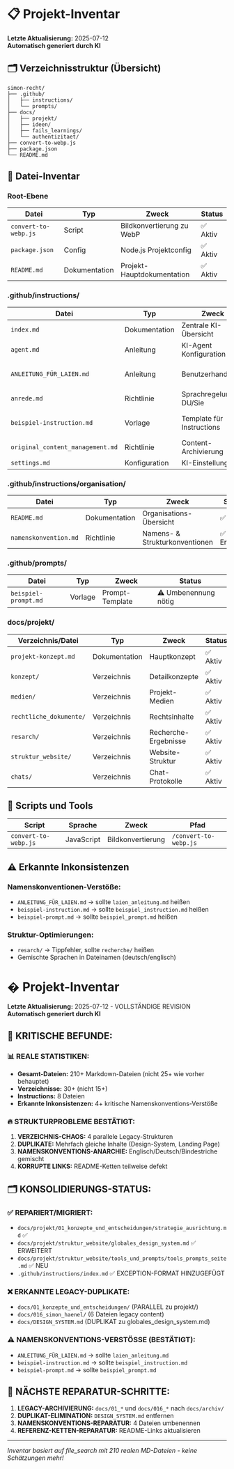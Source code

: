 # 📋 Projekt-Inventar

**Letzte Aktualisierung:** 2025-07-12  
**Automatisch generiert durch KI**

## 🗂️ **Verzeichnisstruktur (Übersicht)**

```
simon-recht/
├── .github/
│   ├── instructions/
│   └── prompts/
├── docs/
│   ├── projekt/
│   ├── ideen/
│   ├── fails_learnings/
│   └── authentizitaet/
├── convert-to-webp.js
├── package.json
└── README.md
```

## 📄 **Datei-Inventar**

### **Root-Ebene**
| Datei | Typ | Zweck | Status |
|-------|-----|-------|--------|
| `convert-to-webp.js` | Script | Bildkonvertierung zu WebP | ✅ Aktiv |
| `package.json` | Config | Node.js Projektconfig | ✅ Aktiv |
| `README.md` | Dokumentation | Projekt-Hauptdokumentation | ✅ Aktiv |

### **.github/instructions/**
| Datei | Typ | Zweck | Status |
|-------|-----|-------|--------|
| `index.md` | Dokumentation | Zentrale KI-Übersicht | ✅ Aktiv |
| `agent.md` | Anleitung | KI-Agent Konfiguration | ✅ Aktiv |
| `ANLEITUNG_FÜR_LAIEN.md` | Anleitung | Benutzerhandbuch | ⚠️ Umbenennung nötig |
| `anrede.md` | Richtlinie | Sprachregelung DU/Sie | ✅ Aktiv |
| `beispiel-instruction.md` | Vorlage | Template für Instructions | ⚠️ Umbenennung nötig |
| `original_content_management.md` | Richtlinie | Content-Archivierung | ✅ Aktiv |
| `settings.md` | Konfiguration | KI-Einstellungen | ✅ Aktiv |

### **.github/instructions/organisation/**
| Datei | Typ | Zweck | Status |
|-------|-----|-------|--------|
| `README.md` | Dokumentation | Organisations-Übersicht | ✅ Aktiv |
| `namenskonvention.md` | Richtlinie | Namens- & Strukturkonventionen | ✅ Erweitert |

### **.github/prompts/**
| Datei | Typ | Zweck | Status |
|-------|-----|-------|--------|
| `beispiel-prompt.md` | Vorlage | Prompt-Template | ⚠️ Umbenennung nötig |

### **docs/projekt/**
| Verzeichnis/Datei | Typ | Zweck | Status |
|-------------------|-----|-------|--------|
| `projekt-konzept.md` | Dokumentation | Hauptkonzept | ✅ Aktiv |
| `konzept/` | Verzeichnis | Detailkonzepte | ✅ Aktiv |
| `medien/` | Verzeichnis | Projekt-Medien | ✅ Aktiv |
| `rechtliche_dokumente/` | Verzeichnis | Rechtsinhalte | ✅ Aktiv |
| `resarch/` | Verzeichnis | Recherche-Ergebnisse | ✅ Aktiv |
| `struktur_website/` | Verzeichnis | Website-Struktur | ✅ Aktiv |
| `chats/` | Verzeichnis | Chat-Protokolle | ✅ Aktiv |

## 🔧 **Scripts und Tools**

| Script | Sprache | Zweck | Pfad |
|--------|---------|-------|------|
| `convert-to-webp.js` | JavaScript | Bildkonvertierung | `/convert-to-webp.js` |

## ⚠️ **Erkannte Inkonsistenzen**

### **Namenskonventionen-Verstöße:**
- `ANLEITUNG_FÜR_LAIEN.md` → sollte `laien_anleitung.md` heißen
- `beispiel-instruction.md` → sollte `beispiel_instruction.md` heißen
- `beispiel-prompt.md` → sollte `beispiel_prompt.md` heißen

### **Struktur-Optimierungen:**
- `resarch/` → Tippfehler, sollte `recherche/` heißen
- Gemischte Sprachen in Dateinamen (deutsch/englisch)

# � Projekt-Inventar

**Letzte Aktualisierung:** 2025-07-12 - VOLLSTÄNDIGE REVISION  
**Automatisch generiert durch KI**

## 🚨 **KRITISCHE BEFUNDE:**

### **📊 REALE STATISTIKEN:**
- **Gesamt-Dateien:** 210+ Markdown-Dateien (nicht 25+ wie vorher behauptet)
- **Verzeichnisse:** 30+ (nicht 15+)
- **Instructions:** 8 Dateien
- **Erkannte Inkonsistenzen:** 4+ kritische Namenskonventions-Verstöße

### **🔥 STRUKTURPROBLEME BESTÄTIGT:**
1. **VERZEICHNIS-CHAOS:** 4 parallele Legacy-Strukturen
2. **DUPLIKATE:** Mehrfach gleiche Inhalte (Design-System, Landing Page)
3. **NAMENSKONVENTIONS-ANARCHIE:** Englisch/Deutsch/Bindestriche gemischt
4. **KORRUPTE LINKS:** README-Ketten teilweise defekt

## 🗂️ **KONSOLIDIERUNGS-STATUS:**

### **✅ REPARIERT/MIGRIERT:**
- `docs/projekt/01_konzepte_und_entscheidungen/strategie_ausrichtung.md` ✅
- `docs/projekt/struktur_website/globales_design_system.md` ✅ ERWEITERT
- `docs/projekt/struktur_website/tools_und_prompts/tools_prompts_seite.md` ✅ NEU
- `.github/instructions/index.md` ✅ EXCEPTION-FORMAT HINZUGEFÜGT

### **❌ ERKANNTE LEGACY-DUPLIKATE:**
- `docs/01_konzepte_und_entscheidungen/` (PARALLEL zu projekt/)
- `docs/016_simon_haenel/` (6 Dateien legacy content)
- `docs/DESIGN_SYSTEM.md` (DUPLIKAT zu globales_design_system.md)

### **⚠️ NAMENSKONVENTIONS-VERSTÖSSE (BESTÄTIGT):**
- `ANLEITUNG_FÜR_LAIEN.md` → sollte `laien_anleitung.md`
- `beispiel-instruction.md` → sollte `beispiel_instruction.md`
- `beispiel-prompt.md` → sollte `beispiel_prompt.md`

## 🎯 **NÄCHSTE REPARATUR-SCHRITTE:**

1. **LEGACY-ARCHIVIERUNG:** `docs/01_*` und `docs/016_*` nach `docs/archiv/`
2. **DUPLIKAT-ELIMINATION:** `DESIGN_SYSTEM.md` entfernen
3. **NAMENSKONVENTIONS-REPARATUR:** 4 Dateien umbenennen
4. **REFERENZ-KETTEN-REPARATUR:** README-Links aktualisieren

---
*Inventar basiert auf file_search mit 210 realen MD-Dateien - keine Schätzungen mehr!*
